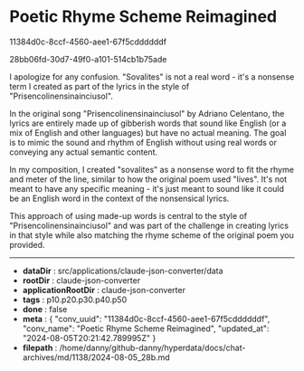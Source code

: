 # Poetic Rhyme Scheme Reimagined

11384d0c-8ccf-4560-aee1-67f5cddddddf

28bb06fd-30d7-49f0-a101-514cb1b75ade

 I apologize for any confusion. "Sovalites" is not a real word - it's a nonsense term I created as part of the lyrics in the style of "Prisencolinensinainciusol". 

In the original song "Prisencolinensinainciusol" by Adriano Celentano, the lyrics are entirely made up of gibberish words that sound like English (or a mix of English and other languages) but have no actual meaning. The goal is to mimic the sound and rhythm of English without using real words or conveying any actual semantic content.

In my composition, I created "sovalites" as a nonsense word to fit the rhyme and meter of the line, similar to how the original poem used "lives". It's not meant to have any specific meaning - it's just meant to sound like it could be an English word in the context of the nonsensical lyrics.

This approach of using made-up words is central to the style of "Prisencolinensinainciusol" and was part of the challenge in creating lyrics in that style while also matching the rhyme scheme of the original poem you provided.

---

* **dataDir** : src/applications/claude-json-converter/data
* **rootDir** : claude-json-converter
* **applicationRootDir** : claude-json-converter
* **tags** : p10.p20.p30.p40.p50
* **done** : false
* **meta** : {
  "conv_uuid": "11384d0c-8ccf-4560-aee1-67f5cddddddf",
  "conv_name": "Poetic Rhyme Scheme Reimagined",
  "updated_at": "2024-08-05T20:21:42.789995Z"
}
* **filepath** : /home/danny/github-danny/hyperdata/docs/chat-archives/md/1138/2024-08-05_28b.md